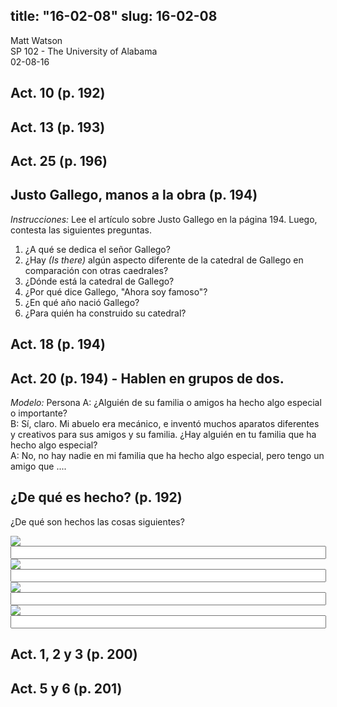 title: "16-02-08"
slug: 16-02-08
---
Matt Watson  
SP 102 - The University of Alabama  
02-08-16  

## Act. 10 (p. 192)

## Act. 13 (p. 193)

## Act. 25 (p. 196)

## Justo Gallego, manos a la obra (p. 194)

*Instrucciones:* Lee el artículo sobre Justo Gallego en la página 194. Luego, contesta las siguientes preguntas.

1. ¿A qué se dedica el señor Gallego?
2. ¿Hay *(Is there)* algún aspecto diferente de la catedral de Gallego en comparación con otras caedrales?
3. ¿Dónde está la catedral de Gallego?
4. ¿Por qué dice Gallego, "Ahora soy famoso"?
5. ¿En qué año nació Gallego?
6. ¿Para quién ha construido su catedral?

## Act. 18 (p. 194)

## Act. 20 (p. 194) - Hablen en grupos de dos.

*Modelo:* Persona A: ¿Alguién de su familia o amigos ha hecho algo especial o importante?  
B: Sí, claro. Mi abuelo era mecánico, e inventó muchos aparatos diferentes y creativos para sus amigos y su familia. ¿Hay alguién en tu familia que ha hecho algo especial?  
A: No, no hay nadie en mi familia que ha hecho algo especial, pero tengo un amigo que ....

## ¿De qué es hecho? (p. 192)

¿De qué son hechos las cosas siguientes?

<a href="https://www.flickr.com/photos/lovemaegan/4307302003/in/photolist-8GWJxu-8GTA8p-7yC4ei-7yC3PD-8GTzYx-7yC43p-7yFReq-8GTzSP-8GWJ3f-7yC3KX-bwKqsC-7yC3Se-8GWJuf-dSk9z3-8GTzNr-8GTzQx-7yC4aH-7yFRmU-7yFRv7-dSk9z1-7f2J9i-7yFRa9-dYG3QR-4h6tQ9">![](images/02-08-16Act1.png)</a>
<input type="text" size="60" maxlength="240">
<a href="https://www.flickr.com/photos/jeepersmedia/12766812083/in/photolist-ksafrH-kr2kYh-7e5ac-4aMkzd-oqpAL2-7nfQ1-ncbBoF-5eK12o-kqSRSx-77qp1E-7bjt25-iMoDaf-6aWmPb-6aWnKy-FHCd8-6MSP2a-4Xv7R-51Wjfa-4Xvaw-oqcoRJ-o8UTfU-4YZHrY-o8UZCm-o8UZbj-o8W3o8-ezXx7P-kqUtrC-n5nytP-n5nwpP-7mY9a-n5phyh-6SFtaw-8YnnXy-8YnmQh-ejNJgb-woAaMM-8YnnJS-7uUaCY-86kwx6-8Ynn6S-4YM5Xx-oq8k1T-oqpB7T-o8UZkN-8Ynnvm-dzWpu6-aaiTqW-cES9Hf-aag6cn-un7yv2">![](images/02-08-16Act1-2.png)</a>
<input type="text" size="60" maxlength="240">
<a href="https://www.flickr.com/photos/wikimediacommons/15778084904/in/photolist-qLs5Xg-q3fNWC-86N7Cm-ba54sM-7pKVGd-4emfRn-jRMAfa-629VDD-eJFrKt-48oWko-dpFy1f-8CH2in-anXjAQ-88r6zL-4KeKmJ-88nSAT-7Ug6ob-jS5EPA-8bwn2G-88nUwz-a7biZg-iYoKRe-iYpBFq-7Ffmog-cD4aAC-c6VD3E-9igDs3-9PXewb-fVDRwL-pFgn2J-c8ED6j-dhTyzV-iYoKDF-iYntmp-iYnt7X-iYro55-iYpBPS-9XABio-7wAQPF-iYoKB6-7Ffmyz-5DHETQ-896TPH-9XABJJ-cDyC2y-8zjcnB-7ZFjos-xi9rEr-mfqrGT-7v8yC">![](images/02-08-16Act1-3.png)</a>
<input type="text" size="60" maxlength="240">
<a href="https://www.flickr.com/photos/antigone/421771187/in/photolist-DgFT2-6YEf74-5S2wvH-cz3SzQ-3Dxr6W-7fEzRy-7jPk3c-7jTcWu-khVNpU-dG1Tj-7jTcVU-7jTcWw-7jTcWC-doE85M-5XBeA5-huYzCP-hv1dpv-3jVvwe-5kApWt-3966L-kDsmZd-kDqHvg-kDqck8-7QVag-8qbvEA-a5YYWX-ddivvh-5NGgBJ-a1N9B4-8yADeL-dHHsWL-esQGLN-esTayG-7u8NJu-39sSZ-7feGa6-Mjj1q-esQ4ZC-esQCiy-esLRPc-khVRQw-khTsrn-khU3s6-dG1S2-jhTGA-esMaPD-4XSXuZ-6auJRj-fKcpfE-73tFUw">![](images/02-08-16Act1-4.png)</a>
<input type="text" size="60" maxlength="240">

## Act. 1, 2 y 3 (p. 200)

## Act. 5 y 6 (p. 201)